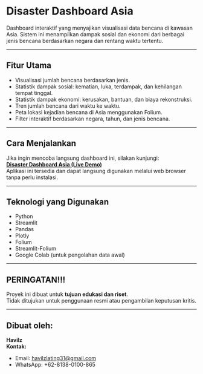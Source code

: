 # Disaster Dashboard Asia  
Dashboard interaktif yang menyajikan visualisasi data bencana di kawasan Asia. Sistem ini menampilkan dampak sosial dan ekonomi dari berbagai jenis bencana berdasarkan negara dan rentang waktu tertentu.  

---

## Fitur Utama  
- Visualisasi jumlah bencana berdasarkan jenis.  
- Statistik dampak sosial: kematian, luka, terdampak, dan kehilangan tempat tinggal.  
- Statistik dampak ekonomi: kerusakan, bantuan, dan biaya rekonstruksi.  
- Tren jumlah bencana dari waktu ke waktu.  
- Peta lokasi kejadian bencana di Asia menggunakan Folium.  
- Filter interaktif berdasarkan negara, tahun, dan jenis bencana.  

---

## Cara Menjalankan  
Jika ingin mencoba langsung dashboard ini, silakan kunjungi:  
**[Disaster Dashboard Asia (Live Demo)](https://huggingface.co/spaces/Apil31/global_disaster_impact_analisis)**  
Aplikasi ini tersedia dan dapat langsung digunakan melalui web browser tanpa perlu instalasi.

---

## Teknologi yang Digunakan  
- Python  
- Streamlit  
- Pandas  
- Plotly  
- Folium  
- Streamlit-Folium  
- Google Colab (untuk pengolahan data awal)

---

## PERINGATAN!!!  
Proyek ini dibuat untuk **tujuan edukasi dan riset**.  
Tidak ditujukan untuk penggunaan resmi atau pengambilan keputusan kritis.

---

## Dibuat oleh:  
**Havilz**  
**Kontak:**  
- Email: havilzlating31@gmail.com  
- WhatsApp: +62-8138-0100-865
